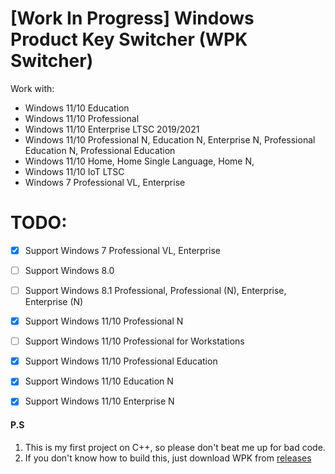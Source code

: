 # [Work In Progress] Windows Product Key Switcher (WPK Switcher)

Work with:
- Windows 11/10 Education
- Windows 11/10 Professional
- Windows 11/10 Enterprise LTSC 2019/2021
- Windows 11/10 Professional N, Education N, Enterprise N, Professional Education N, Professional Education
- Windows 11/10 Home, Home Single Language, Home N,
- Windows 11/10 IoT LTSC
- Windows 7 Professional VL, Enterprise


# TODO:
- [x] Support Windows 7 Professional VL, Enterprise
- [ ] Support Windows 8.0
- [ ] Support Windows 8.1 Professional, Professional (N), Enterprise, Enterprise (N)
- [x] Support Windows 11/10 Professional N
- [ ] Support Windows 11/10 Professional for Workstations
- [x] Support Windows 11/10 Professional Education
- [x] Support Windows 11/10 Education N
- [x] Support Windows 11/10 Enterprise N


#### P.S
1. This is my first project on C++, so please don't beat me up for bad code.
2. If you don't know how to build this, just download WPK from [releases](https://github.com/Snaky1a/Windows-Product-Key-Switcher/releases)